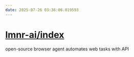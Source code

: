 ```yaml
---
date: 2025-07-26 03:36:06.019593
---
```


# [lmnr-ai/index](https://github.com/lmnr-ai/index)

open-source browser agent automates web tasks with API